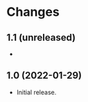 Changes
=======

1.1 (unreleased)
----------------

-

1.0 (2022-01-29)
----------------

- Initial release.
